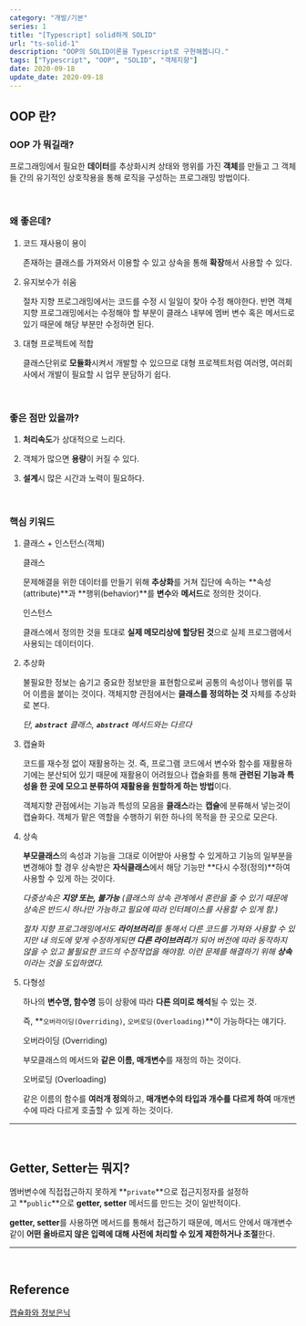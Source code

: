 ```yaml
---
category: "개발/기본"
series: 1
title: "[Typescript] solid하게 SOLID"
url: "ts-solid-1"
description: "OOP의 SOLID이론을 Typescript로 구현해봅니다."
tags: ["Typescript", "OOP", "SOLID", "객체지향"]
date: 2020-09-18
update_date: 2020-09-18
---
```


## OOP 란?

### OOP 가 뭐길래?

프로그래밍에서 필요한 **데이터**를 <span class="em red">추상화</span>시켜 상태와 행위를 가진 **객체**를 만들고 그 객체들 간의 <span class="em red">유기적인 상호작용</span>을 통해 로직을 구성하는 프로그래밍 방법이다.

<br>

### 왜 좋은데?

1. 코드 재사용이 용이

   존재하는 클래스를 가져와서 이용할 수 있고 <span class="em red">상속</span>을 통해 **확장**해서 사용할 수 있다.

2. 유지보수가 쉬움

   절차 지향 프로그래밍에서는 코드를 수정 시 일일이 찾아 수정 해야한다. 반면 객체 지향 프로그래밍에서는 수정해야 할 부분이 클래스 내부에 멤버 변수 혹은 메서드로 있기 때문에 해당 부분만 수정하면 된다.

3. 대형 프로젝트에 적합

   클래스단위로 **모듈화**시켜서 개발할 수 있으므로 대형 프로젝트처럼 여러명, 여러회사에서 개발이 필요할 시 업무 분담하기 쉽다.

<br>

### 좋은 점만 있을까?

1. **처리속도**가 상대적으로 느리다.


2. 객체가 많으면 **용량**이 커질 수 있다.


3. **설계**시 많은 시간과 노력이 필요하다.

<br>

### 핵심 키워드

1. 클래스 + 인스턴스(객체)

    <span class="em red">클래스</span>

    문제해결을 위한 데이터를 만들기 위해 **추상화**를 거쳐 집단에 속하는 **속성(attribute)**과 **행위(behavior)**를 **변수**와 **메서드**로 정의한 것이다.

    <span class="em red">인스턴스</span>

    클래스에서 정의한 것을 토대로 **실제 메모리상에 할당된 것**으로 실제 프로그램에서 사용되는 데이터이다.

2. 추상화

    불필요한 정보는 숨기고 중요한 정보만을 표현함으로써 공통의 속성이나 행위를 묶어 이름을 붙이는 것이다. 객체지향 관점에서는 **클래스를 정의하는 것** 자체를 추상화로 본다.

    <span class="callout">*단, **`abstract`** 클래스, **`abstract`** 메서드와는 다르다*</span>

3. 캡슐화

    코드를 재수정 없이 재활용하는 것. 즉, 프로그램 코드에서 변수와 함수를 재활용하기에는 분산되어 있기 때문에 재활용이 어려웠으나 캡슐화를 통해 **관련된 기능과 특성을 한 곳에 모으고 분류하여 재활용을 원할하게 하는 방법**이다.

    객체지향 관점에서는 기능과 특성의 모음을 **클래스**라는 **캡슐**에 분류해서 넣는것이 캡슐화다. 객체가 맡은 역할을 수행하기 위한 하나의 목적을 한 곳으로 모은다.

4. 상속

    **부모클래스**의 속성과 기능을 그대로 이어받아 사용할 수 있게하고 기능의 일부분을 변경해야 할 경우 상속받은 **자식클래스**에서 해당 기능만 **다시 수정(정의)**하여 사용할 수 있게 하는 것이다.

    *다중상속은 **지양 또는, 불가능** (클래스의 상속 관계에서 혼란을 줄 수 있기 때문에 상속은 반드시 하나만 가능하고 필요에 따라 인터페이스를 사용할 수 있게 함.)*

    <span class="callout">*절차 지향 프로그래밍에서도 **라이브러리**를 통해서 다른 코드를 가져와 사용할 수 있지만 내 의도에 맞게 수정하게되면 **다른 라이브러리**가 되어 버전에 따라 동작하지 않을 수 있고 불필요한 코드의 수정작업을 해야함. 이런 문제를 해결하기 위해 **상속**이라는 것을 도입하였다.*</span>

5. 다형성

    하나의 **변수명, 함수명** 등이 상황에 따라 **다른 의미로 해석**될 수 있는 것. 
    
    즉, **`오버라이딩(Overriding)`, `오버로딩(Overloading)`**이 가능하다는 얘기다.

    <span class="em red">오버라이딩 (Overriding)</span>

    부모클래스의 메서드와 **같은 이름, 매개변수**를 재정의 하는 것이다.

    <span class="em red">오버로딩 (Overloading)</span>

    같은 이름의 함수를 **여러개 정의**하고, **매개변수의 타입과 개수를 다르게 하여** 매개변수에 따라 다르게 호출할 수 있게 하는 것이다.

***

<br>

## Getter, Setter는 뭐지?
  
  멤버변수에 직접접근하지 못하게 **`private`**으로 접근지정자를 설정하고 **`public`**으로 **getter, setter** 메서드를 만드는 것이 일반적이다.
  
  **getter, setter**를 사용하면 메서드를 통해서 접근하기 때문에, 메서드 안에서 매개변수같이 **어떤 올바르지 않은 입력에 대해 사전에 처리할 수 있게 제한하거나 조절**한다.

***

<br>

## Reference

<span class="reference">

[캡슐화와 정보은닉](https://frontierdev.tistory.com/93)

</span>
